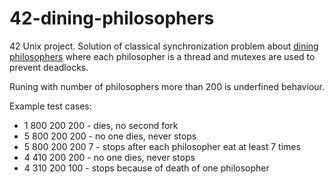 # 42-dining-philosophers

42 Unix project. Solution of classical synchronization problem about [dining philosophers](https://en.wikipedia.org/wiki/Dining_philosophers_problem) where each philosopher is a thread and mutexes are used to prevent deadlocks.

Runing with number of philosophers more than 200 is underfined behaviour.

Example test cases:
* 1 800 200 200 - dies, no second fork
* 5 800 200 200 - no one dies, never stops
* 5 800 200 200 7 - stops after each philosopher eat at least 7 times
* 4 410 200 200 - no one dies, never stops
* 4 310 200 100 - stops because of death of one philosopher